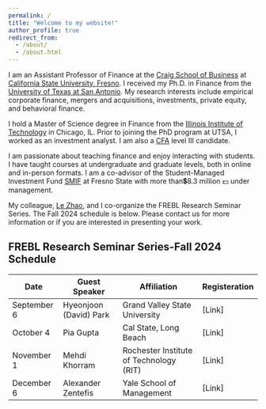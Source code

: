 ```yaml
---
permalink: /
title: "Welcome to my website!"
author_profile: true
redirect_from: 
  - /about/
  - /about.html
---
```


I am an Assistant Professor of Finance at the [Craig School of Business](https://craig.fresnostate.edu) at [California State University, Fresno](https://www.fresnostate.edu/). I received my Ph.D. in Finance from the [University of Texas at San Antonio](https://business.utsa.edu/finance/). My research interests include empirical corporate finance, mergers and acquisitions, investments, private equity, and behavioral finance. 

I hold a Master of Science degree in Finance from the [Illinois Institute of Technology](https://www.iit.edu/) in Chicago, IL. Prior to joining the PhD program at UTSA, I worked as an investment analyst. I am also a [CFA](https://www.cfainstitute.org/) level III candidate.

I am passionate about teaching finance and enjoy interacting with students. I have taught courses at undergraduate and graduate levels, both in online and in-person formats. I am a co-advisor of the Student-Managed Investment Fund [SMIF](https://smifclub369.com/) at Fresno State with more than💲8.3 million 💵 under management. 

My colleague, [Le Zhao](https://www.lezhao.page/), and I co-organize the FREBL Research Seminar Series. The Fall 2024 schedule is below. Please contact us for more information or if you are interested in presenting your work. 

<div class="table-container">
  <h2 class="table-title">FREBL Research Seminar Series-Fall 2024 Schedule</h2>
  <table class="styled-table">
    <thead>
      <tr>
        <th>Date</th>
        <th>Guest Speaker</th>
        <th>Affiliation</th>
        <th>Registeration</th>
      </tr>
    </thead>
    <tbody>
      <tr>
        <td>September 6</td>
        <td>Hyeonjoon (David) Park</td>
        <td>Grand Valley State University</td>
        <td>[Link]</td>
      </tr>
      <tr>
        <td>October 4</td>
        <td>Pia Gupta</td>
        <td>Cal State, Long Beach</td>
        <td>[Link]</td>
      </tr>
      <tr>
        <td>November 1</td>
        <td>Mehdi Khorram</td>
        <td>Rochester Institute of Technology (RIT)</td>
        <td>[Link]</td>
      </tr>
      <tr>
        <td>December 6</td>
        <td>Alexander Zentefis</td>
        <td>Yale School of Management</td>
        <td>[Link]</td>
      </tr>
    </tbody>
  </table>
</div>
